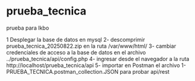 # prueba_tecnica
prueba para Ikbo

1 Desplegar la base de datos en mysql
2- descomprimir prueba_tecnica_20250822.zip en la ruta /var/www/html/
3- cambiar credenciales de acceso a la base de datos en el archivo ../prueba_tecnica/api/config.php
4- ingresar desde el navegador a la ruta http://localhost/prueba_tecnica/api
5- importar en Postman el archivo 1-PRUEBA_TECNICA.postman_collection.JSON para probar api/rest


